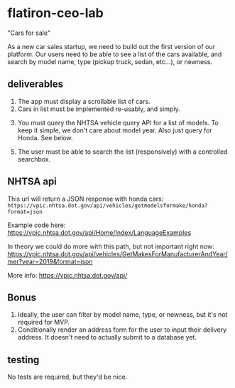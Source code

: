 # flatiron-ceo-lab

"Cars for sale"

As a new car sales startup, we need to build out the first version of our platform. Our users need to be able to see a list of the cars available, and search by model name, type (pickup truck, sedan, etc...), or newness.

## deliverables

1. The app must display a scrollable list of cars.
2. Cars in list must be implemented re-usably, and simply.
<!-- 3. You must query a database for the list of cars. It doesn't need to be an active public API right now, just use seed data. -->
3. You must query the NHTSA vehicle query API for a list of models. To keep it simple, we don't care about model year. Also just query for Honda. See below.
<!-- 4. The user must be able to submit cars to the database through a controlled form. -->
5. The user must be able to search the list (responsively) with a controlled searchbox.

## NHTSA api

This url will return a JSON response with honda cars: `https://vpic.nhtsa.dot.gov/api/vehicles/getmodelsformake/honda?format=json`

Example code here: https://vpic.nhtsa.dot.gov/api/Home/Index/LanguageExamples

In theory we could do more with this path, but not important right now: https://vpic.nhtsa.dot.gov/api/vehicles/GetMakesForManufacturerAndYear/mer?year=2019&format=json

More info: https://vpic.nhtsa.dot.gov/api/


## Bonus

1. Ideally, the user can filter by model name, type, or newness, but it's not required for MVP.
2. Conditionally render an address form for the user to input their delivery address. It doesn't need to actually submit to a database yet.

## testing

No tests are required, but they'd be nice.
